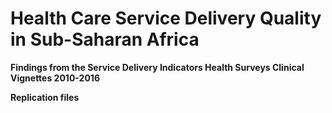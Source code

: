 # Health Care Service Delivery Quality in Sub-Saharan Africa
**Findings from the Service Delivery Indicators Health Surveys Clinical Vignettes 2010-2016**


**Replication files**

